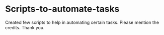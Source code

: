 # Scripts-to-automate-tasks
Created few scripts to help in automating certain tasks. Please mention the credits. Thank you.
